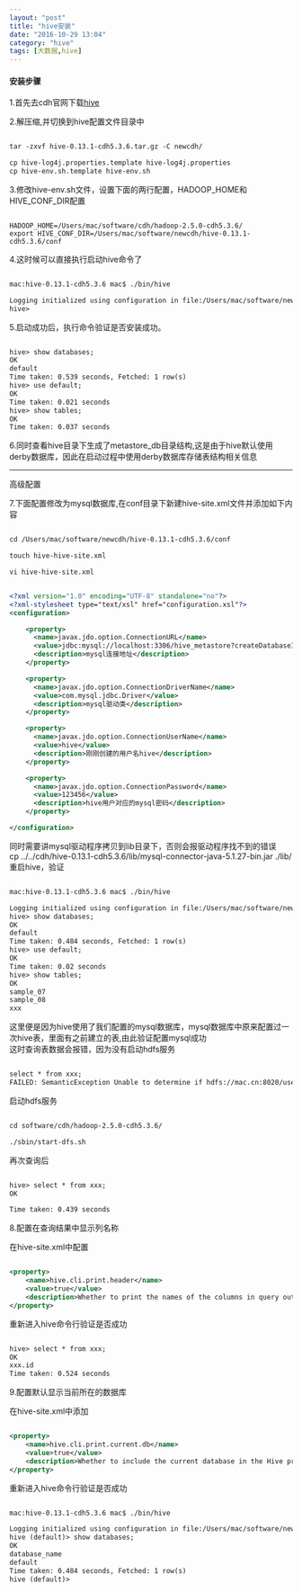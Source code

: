 ```yaml
---
layout: "post"
title: "hive安装"
date: "2016-10-29 13:04"
category: "hive"
tags: [大数据,hive]
---
```



#### 安装步骤

1.首先去cdh官网下载[hive](http://archive.cloudera.com/cdh5/cdh/5/hive-0.13.1-cdh5.3.6.tar.gz)    


2.解压缩,并切换到hive配置文件目录中      

```xml

tar -zxvf hive-0.13.1-cdh5.3.6.tar.gz -C newcdh/

cp hive-log4j.properties.template hive-log4j.properties
cp hive-env.sh.template hive-env.sh

```

3.修改hive-env.sh文件，设置下面的两行配置，HADOOP_HOME和HIVE_CONF_DIR配置   

```properties

HADOOP_HOME=/Users/mac/software/cdh/hadoop-2.5.0-cdh5.3.6/
export HIVE_CONF_DIR=/Users/mac/software/newcdh/hive-0.13.1-cdh5.3.6/conf

```

4.这时候可以直接执行启动hive命令了    

```xml

mac:hive-0.13.1-cdh5.3.6 mac$ ./bin/hive

Logging initialized using configuration in file:/Users/mac/software/newcdh/hive-0.13.1-cdh5.3.6/conf/hive-log4j.properties
hive> 


```

5.启动成功后，执行命令验证是否安装成功。	


```xml

hive> show databases;
OK
default
Time taken: 0.539 seconds, Fetched: 1 row(s)
hive> use default;
OK
Time taken: 0.021 seconds
hive> show tables;
OK
Time taken: 0.037 seconds

```

6.同时查看hive目录下生成了metastore_db目录结构,这是由于hive默认使用derby数据库，因此在启动过程中使用derby数据库存储表结构相关信息		

------

高级配置

7.下面配置修改为mysql数据库,在conf目录下新建hive-site.xml文件并添加如下内容    


```xml

cd /Users/mac/software/newcdh/hive-0.13.1-cdh5.3.6/conf

touch hive-hive-site.xml

vi hive-hive-site.xml


<?xml version="1.0" encoding="UTF-8" standalone="no"?>
<?xml-stylesheet type="text/xsl" href="configuration.xsl"?>
<configuration>

	<property>
	  <name>javax.jdo.option.ConnectionURL</name>
	  <value>jdbc:mysql://localhost:3306/hive_metastore?createDatabaseIfNotExist=true</value>
	  <description>mysql连接地址</description>
	</property>

	<property>
	  <name>javax.jdo.option.ConnectionDriverName</name>
	  <value>com.mysql.jdbc.Driver</value>
	  <description>mysql驱动类</description>
	</property>

	<property>
	  <name>javax.jdo.option.ConnectionUserName</name>
	  <value>hive</value>
	  <description>刚刚创建的用户名hive</description>
	</property>

	<property>
	  <name>javax.jdo.option.ConnectionPassword</name>
	  <value>123456</value>
	  <description>hive用户对应的mysql密码</description>
	</property>

</configuration>


```

同时需要讲mysql驱动程序拷贝到lib目录下，否则会报驱动程序找不到的错误	
cp ../../cdh/hive-0.13.1-cdh5.3.6/lib/mysql-connector-java-5.1.27-bin.jar ./lib/
重启hive，验证	

```xml

mac:hive-0.13.1-cdh5.3.6 mac$ ./bin/hive

Logging initialized using configuration in file:/Users/mac/software/newcdh/hive-0.13.1-cdh5.3.6/conf/hive-log4j.properties
hive> show databases;
OK
default
Time taken: 0.484 seconds, Fetched: 1 row(s)
hive> use default;
OK
Time taken: 0.02 seconds
hive> show tables;
OK
sample_07
sample_08
xxx

```

这里便是因为hive使用了我们配置的mysql数据库，mysql数据库中原来配置过一次hive表，里面有之前建立的表,由此验证配置mysql成功		
这时查询表数据会报错，因为没有启动hdfs服务	

```xml

select * from xxx;
FAILED: SemanticException Unable to determine if hdfs://mac.cn:8020/user/hive/warehouse/xxx is encrypted: java.net.ConnectException: Call From mac.local/172.31.218.249 to mac.cn:8020 failed on connection exception: java.net.ConnectException: Connection refused; For more details see:  http://wiki.apache.org/hadoop/ConnectionRefused

```

启动hdfs服务		

```xml

cd software/cdh/hadoop-2.5.0-cdh5.3.6/

./sbin/start-dfs.sh 

```

再次查询后		

```xml

hive> select * from xxx;
OK

Time taken: 0.439 seconds

```


8.配置在查询结果中显示列名称 

在hive-site.xml中配置 		

```xml

<property>
	<name>hive.cli.print.header</name>
	<value>true</value>
	<description>Whether to print the names of the columns in query output.</description>
</property>

```

重新进入hive命令行验证是否成功	

```xml

hive> select * from xxx;
OK
xxx.id
Time taken: 0.524 seconds

```


9.配置默认显示当前所在的数据库 	

在hive-site.xml中添加 	

```xml

<property>
	<name>hive.cli.print.current.db</name>
	<value>true</value>
	<description>Whether to include the current database in the Hive prompt.</description>
</property>

```

重新进入hive命令行验证是否成功	

```xml

mac:hive-0.13.1-cdh5.3.6 mac$ ./bin/hive

Logging initialized using configuration in file:/Users/mac/software/newcdh/hive-0.13.1-cdh5.3.6/conf/hive-log4j.properties
hive (default)> show databases;
OK
database_name
default
Time taken: 0.484 seconds, Fetched: 1 row(s)
hive (default)> 

```




